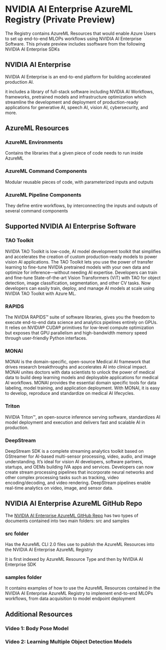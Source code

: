 # NVIDIA AI Enterprise AzureML Registry (Private Preview)

The Registry contains AzureML Resources that would enable Azure Users to set up end-to-end MLOPs workflows using NVIDIA AI Enterprise Software. This private preview includes ssoftware from the following NVIDIA AI Enterprise SDKs

## NVIDIA AI Enterprise

NVIDIA AI Enterprise is an end-to-end platform for building accelerated production AI.

it includes a library of full-stack software including NVIDIA AI Workflows, frameworks, pretrained models and infrastructure optimization which streamline the development and deployment of production-ready applications for generative AI, speech AI, vision AI, cybersecurity, and more.

## AzureML Resources

### AzureML Environments

Contains the libraries that a given piece of code needs to run inside AzureML

### AzureML Command Components

Modular reusable pieces of code, with parameterized inputs and outputs

### AzureML Pipeline Components

They define entire workflows, by interconnecting the inputs and outputs of several command components

## Supported NVIDIA AI Enterprise Software

### TAO Toolkit

NVIDIA TAO Toolkit is low-code, AI model development toolkit that simplifies and accelerates the creation of custom production-ready models to power vision AI applications. The TAO Toolkit lets you use the power of transfer learning to fine-tune NVIDIA pretrained models with your own data and optimize for inference—without needing AI expertise. Developers can train and fine-tune State-of-the-art Vision Transformers (ViT) with TAO for object detection, image classification, segmentation, and other CV tasks. Now developers can easily train, deploy, and manage AI models at scale using NVIDIA TAO Toolkit with Azure ML. 

### RAPIDS

The NVIDIA RAPIDS™ suite of software libraries, gives you the freedom to execute end-to-end data science and analytics pipelines entirely on GPUs. It relies on NVIDIA® CUDA® primitives for low-level compute optimization but exposes that GPU parallelism and high-bandwidth memory speed through user-friendly Python interfaces.

### MONAI

MONAI is the domain-specific, open-source Medical AI framework that drives research breakthroughs and accelerates AI into clinical impact. MONAI unites doctors with data scientists to unlock the power of medical data to build deep learning models and deployable applications for medical AI workflows. MONAI provides the essential domain specific tools for data labeling, model training, and application deployment. With MONAI, it is easy to develop, reproduce and standardize on medical AI lifecycles.

### Triton

NVIDIA Triton™, an open-source inference serving software, standardizes AI model deployment and execution and delivers fast and scalable AI in production.

### DeepStream

DeepStream SDK is a complete streaming analytics toolkit based on GStreamer for AI-based multi-sensor processing, video, audio, and image understanding. It’s ideal for vision AI developers, software partners, startups, and OEMs building IVA apps and services. Developers can now create stream processing pipelines that incorporate neural networks and other complex processing tasks such as tracking, video encoding/decoding, and video rendering. DeepStream pipelines enable real-time analytics on video, image, and sensor data.

## NVIDIA AI Enterprise AzureML GitHub Repo
The [NVIDIA AI Enterprise AzureML GitHub Repo](https://github.com/NVIDIA/NVIDIA_AI_Enterprise_AzureML/tree/main) has two types of documents contained into two main folders: src and samples


### src folder
Has the AzureML CLI 2.0 files use to publish the AzureML Resources into the NVIDIA AI Enterprise AzureML Registry

It is first indexed by AzureML Resource Type and then by NVIDIA AI Enterprise SDK


### samples folder

It contains examples of how to use the AzureML Resources contained in the NVIDIA AI Enterprise AzureML Registry to implement end-to-end MLOPs workflows, from data acquisition to model endpoint deployment

## Additional Resources

### Video 1: Body Pose Model

### Video 2: Learning Multiple Object Detection Models 


